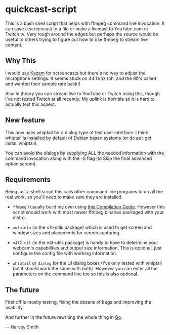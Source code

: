 # quickcast-script

This is a bash shell script that helps with ffmpeg command line
invocation. It can save a screencast to a file or make a livecast to
YouTube.com or Twitch.tv. Very rough around the edges but perhaps the
source would be useful to others trying to figure out how to use
ffmpeg to stream live content.


## Why This

I would use [Kazam](http://launchpad.net/kazam) for screencasts but
there's no way to adjust the microphone settings. It seems stuck
on 44.1 khz (oh, and the 90's called and wanted their sample rate
back!)

Also in theory you can stream live to YouTube or Twitch using this,
though I've not tested Twitch at all recently. My uplink is horrible
so it is hard to actually test this aspect.

## New feature

This now uses whiptail for a dialog type of text user interface. I
think whiptail is installed by default of Debian based systems (or do
apt-get install whiptail).

You can avoid the dialogs by supplying ALL the needed information with
the command invocation along with the -S flag (to Skip the final
advanced option screen).

## Requirements

Being just a shell script this calls other command line programs to do
all the real work, so you'll need to make sure they are installed.

  - `ffmpeg` I usually build my own using
    [this Compilation Guide](https://trac.ffmpeg.org/wiki/CompilationGuide/Ubuntu).
    However this script _should_ work with most newer ffmpeg binaries
    packaged with your distro.

  - `xwininfo` (in the x11-utils package) which is used to get screen
    and window sizes and placements for screen capturing.

  - `v4l2-ctl` (in the v4l-utils package) is handy to have to
    determine your webcam's capabilities and output size information.
    This is optional, just configure the config file with working
    information.
  
  - `whiptail` or `dialog` for the UI dialog boxes (I've only tested
    with whiptail but it _should_ work the same with both). However
    you can enter all the parameters on the command line too so this
    is also optional.

## The future

First off is mostly testing, fixing the dozens of bugs and improving
the usability.

And further in the future rewriting the whole thing in
[Go](https://golang.org/).

-- Harvey Smith

